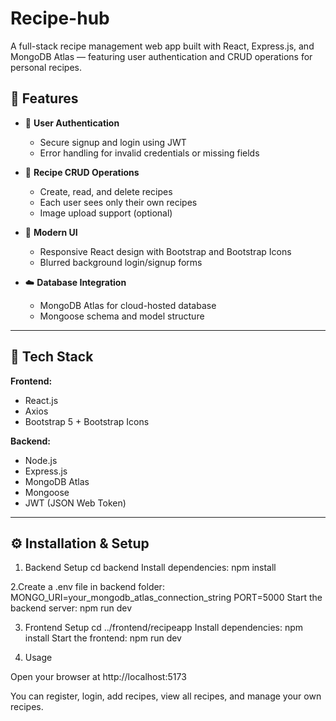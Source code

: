 # Recipe-hub
A full-stack recipe management web app built with React, Express.js, and MongoDB Atlas — featuring user authentication and CRUD operations for personal recipes.

## 🚀 Features

- 🔐 **User Authentication**
  - Secure signup and login using JWT
  - Error handling for invalid credentials or missing fields

- 🍳 **Recipe CRUD Operations**
  - Create, read, and delete recipes
  - Each user sees only their own recipes
  - Image upload support (optional)

- 🎨 **Modern UI**
  - Responsive React design with Bootstrap and Bootstrap Icons
  - Blurred background login/signup forms

- ☁️ **Database Integration**
  - MongoDB Atlas for cloud-hosted database
  - Mongoose schema and model structure

---

## 🧠 Tech Stack

**Frontend:**
- React.js
- Axios
- Bootstrap 5 + Bootstrap Icons

**Backend:**
- Node.js
- Express.js
- MongoDB Atlas
- Mongoose
- JWT (JSON Web Token)

---

## ⚙️ Installation & Setup

1. Backend Setup
cd backend
Install dependencies:
npm install

2.Create a .env file in backend folder:
MONGO_URI=your_mongodb_atlas_connection_string
PORT=5000
Start the backend server:
npm run dev

3. Frontend Setup
cd ../frontend/recipeapp
Install dependencies:
npm install
Start the frontend:
npm run dev

4. Usage

Open your browser at http://localhost:5173

You can register, login, add recipes, view all recipes, and manage your own recipes.
